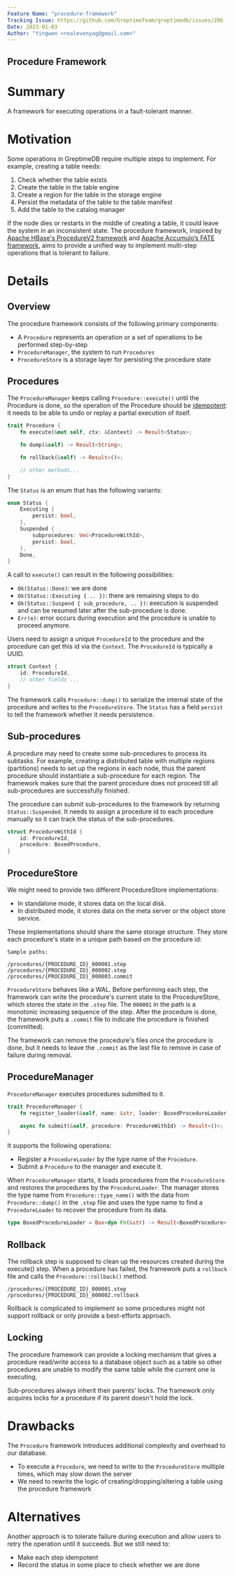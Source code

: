 ```yaml
---
Feature Name: "procedure-framework"
Tracking Issue: https://github.com/GreptimeTeam/greptimedb/issues/286
Date: 2023-01-03
Author: "Yingwen <realevenyag@gmail.com>"
---
```


Procedure Framework
----------------------

# Summary
A framework for executing operations in a fault-tolerant manner.

# Motivation
Some operations in GreptimeDB require multiple steps to implement. For example, creating a table needs:
1. Check whether the table exists
2. Create the table in the table engine
  1. Create a region for the table in the storage engine
  2. Persist the metadata of the table to the table manifest
3. Add the table to the catalog manager

If the node dies or restarts in the middle of creating a table, it could leave the system in an inconsistent state. The procedure framework, inspired by [Apache HBase's ProcedureV2 framework](https://github.com/apache/hbase/blob/bfc9fc9605de638785435e404430a9408b99a8d0/src/main/asciidoc/_chapters/pv2.adoc) and [Apache Accumulo’s FATE framework](https://accumulo.apache.org/docs/2.x/administration/fate), aims to provide a unified way to implement multi-step operations that is tolerant to failure.

# Details
## Overview
The procedure framework consists of the following primary components:
- A `Procedure` represents an operation or a set of operations to be performed step-by-step
- `ProcedureManager`, the system to run `Procedures`
- `ProcedureStore` is a storage layer for persisting the procedure state


## Procedures
The `ProcedureManager` keeps calling `Procedure::execute()` until the Procedure is done, so the operation of the Procedure should be [idempotent](https://developer.mozilla.org/en-US/docs/Glossary/Idempotent): it needs to be able to undo or replay a partial execution of itself.

```rust
trait Procedure {
    fn execute(&mut self, ctx: &Context) -> Result<Status>;

    fn dump(&self) -> Result<String>;

    fn rollback(&self) -> Result<()>;

    // other methods...
}
```

The `Status` is an enum that has the following variants:
```rust
enum Status {
    Executing {
        persist: bool,
    },
    Suspended {
        subprocedures: Vec<ProcedureWithId>,
        persist: bool,
    },
    Done,
}
```

A call to `execute()` can result in the following possibilities:
- `Ok(Status::Done)`: we are done
- `Ok(Status::Executing { .. })`: there are remaining steps to do
- `Ok(Status::Suspend { sub_procedure, .. })`: execution is suspended and can be resumed later after the sub-procedure is done.
- `Err(e)`: error occurs during execution and the procedure is unable to proceed anymore.

Users need to assign a unique `ProcedureId` to the procedure and the procedure can get this id via the `Context`. The `ProcedureId` is typically a UUID.

```rust
struct Context {
    id: ProcedureId,
    // other fields ...
}
```

The framework calls `Procedure::dump()` to serialize the internal state of the procedure and writes to the `ProcedureStore`. The `Status` has a field `persist` to tell the framework whether it needs persistence.

## Sub-procedures
A procedure may need to create some sub-procedures to process its subtasks. For example, creating a distributed table with multiple regions (partitions) needs to set up the regions in each node, thus the parent procedure should instantiate a sub-procedure for each region. The framework makes sure that the parent procedure does not proceed till all sub-procedures are successfully finished.

The procedure can submit sub-procedures to the framework by returning `Status::Suspended`. It needs to assign a procedure id to each procedure manually so it can track the status of the sub-procedures.
```rust
struct ProcedureWithId {
    id: ProcedureId,
    procedure: BoxedProcedure,
}
```

## ProcedureStore
We might need to provide two different ProcedureStore implementations:
- In standalone mode, it stores data on the local disk.
- In distributed mode, it stores data on the meta server or the object store service.

These implementations should share the same storage structure. They store each procedure's state in a unique path based on the procedure id:

```
Sample paths:

/procedures/{PROCEDURE_ID}_000001.step
/procedures/{PROCEDURE_ID}_000002.step
/procedures/{PROCEDURE_ID}_000003.commit
```

`ProcedureStore` behaves like a WAL. Before performing each step, the framework can write the procedure's current state to the ProcedureStore, which stores the state in the `.step` file. The `000001` in the path is a monotonic increasing sequence of the step. After the procedure is done, the framework puts a `.commit` file to indicate the procedure is finished (committed).

The framework can remove the procedure's files once the procedure is done, but it needs to leave the `.commit` as the last file to remove in case of failure during removal.

## ProcedureManager
`ProcedureManager` executes procedures submitted to it.

```rust
trait ProcedureManager {
    fn register_loader(&self, name: &str, loader: BoxedProcedureLoader) -> Result<()>;

    async fn submit(&self, procedure: ProcedureWithId) -> Result<()>;
}
```

It supports the following operations:
- Register a `ProcedureLoader` by the type name of the `Procedure`.
- Submit a `Procedure` to the manager and execute it.

When `ProcedureManager` starts, it loads procedures from the `ProcedureStore` and restores the procedures by the `ProcedureLoader`. The manager stores the type name from `Procedure::type_name()` with the data from `Procedure::dump()` in the `.step` file and uses the type name to find a `ProcedureLoader` to recover the procedure from its data.

```rust
type BoxedProcedureLoader = Box<dyn Fn(&str) -> Result<BoxedProcedure> + Send>;
```

## Rollback
The rollback step is supposed to clean up the resources created during the execute() step. When a procedure has failed, the framework puts a `rollback` file and calls the `Procedure::rollback()` method.


```text
/procedures/{PROCEDURE_ID}_000001.step
/procedures/{PROCEDURE_ID}_000002.rollback
```

Rollback is complicated to implement so some procedures might not support rollback or only provide a best-efforts approach.

## Locking
The procedure framework can provide a locking mechanism that gives a procedure read/write access to a database object such as a table so other procedures are unable to modify the same table while the current one is executing.

Sub-procedures always inherit their parents' locks. The framework only acquires locks for a procedure if its parent doesn't hold the lock.

# Drawbacks
The `Procedure` framework introduces additional complexity and overhead to our database.
- To execute a `Procedure`, we need to write to the `ProcedureStore` multiple times, which may slow down the server
- We need to rewrite the logic of creating/dropping/altering a table using the procedure framework

# Alternatives
Another approach is to tolerate failure during execution and allow users to retry the operation until it succeeds. But we still need to:
- Make each step idempotent
- Record the status in some place to check whether we are done
